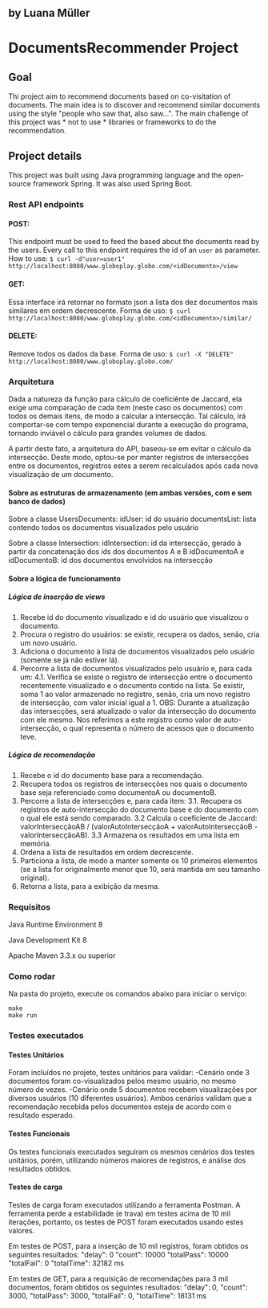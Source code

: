## by Luana Müller
DocumentsRecommender Project
================

## Goal

Thi project aim to recommend documents based on co-visitation of documents. The main idea is to discover and recommend similar documents using the style "people who saw that, also saw...".
The main challenge of this project was * not to use * libraries or frameworks to do the recommendation.

## Project details

This project was built using Java programming language and the open-source framework Spring.
It was also used Spring Boot.

### Rest API endpoints

#### POST: 

This endpoint must be used to feed the based about the documents read by the users. Every call to this endpoint requires the id of an `user` as parameter.
How to use: `$ curl -d"user=user1" http://localhost:8080/www.globoplay.globo.com/<idDocumento>/view`

#### GET:

Essa interface irá retornar no formato json a lista dos dez documentos mais similares em ordem decrescente.
Forma de uso: `$ curl http://localhost:8080/www.globoplay.globo.com/<idDocumento>/similar/`

#### DELETE:

Remove todos os dados da base.
Forma de uso: `$ curl -X "DELETE" http://localhost:8080/www.globoplay.globo.com/`

### Arquitetura

Dada a natureza da função para cálculo de coeficiênte de Jaccard, ela exige uma comparação de cada item (neste caso os documentos) com todos os demais itens, de modo a calcular a intersecção. Tal cálculo, irá comportar-se com tempo exponencial durante a execução do programa, tornando inviável o cálculo para grandes volumes de dados.

A partir deste fato, a arquitetura do API, baseou-se em evitar o cálculo da intersecção.
Deste modo, optou-se por manter registros de intersecções entre os documentos, registros estes a serem recalculados após cada nova visualização de um documento.

#### Sobre as estruturas de armazenamento (em ambas versões, com e sem banco de dados)

Sobre a classe UsersDocuments:
idUser: id do usuário
documentsList: lista contendo todos os documentos visualizados pelo usuário

Sobre a classe Intersection:
idIntersection: id da intersecção, gerado à partir da concatenação dos ids dos documentos A e B
idDocumentoA e idDocumentoB: id dos documentos envolvidos na intersecção

#### Sobre a lógica de funcionamento

##### Lógica de inserção de views
1. Recebe id do documento visualizado e id do usuário que visualizou o documento.
2. Procura o registro do usuários: se existir, recupera os dados, senão, cria um novo usuário.
3. Adiciona o documento à lista de documentos visualizados pelo usuário (somente se já não estiver lá).
4. Percorre a lista de documentos visualizados pelo usuário e, para cada um:
	4.1. Verifica se existe o registro de intersecção entre o documento recentemente visualizado e o documento contido na lista. Se existir, soma 1 ao valor armazenado no registro, senão, cria um novo registro de intersecção, com valor inicial igual a 1.
OBS: Durante a atualização das intersecções, será atualizado o valor da intersecção do documento com ele mesmo. Nos referimos a este registro como valor de auto-intersecção, o qual representa o número de acessos que o documento teve.
	
##### Lógica de recomendação
1. Recebe o id do documento base para a recomendação.
2. Recupera todos os registros de intersecções nos quais o documento base seja referenciado como documentoA ou documentoB.
3. Percorre a lista de intersecções e, para cada item:
	3.1. Recupera os registros de auto-intersecção do documento base e do documento com o qual ele está sendo comparado.
	3.2 Calcula o coeficiente de Jaccard: valorIntersecçãoAB / (valorAutoIntersecçãoA + valorAutoIntersecçãoB - valorIntersecçãoAB).
	3.3 Armazena os resultados em uma lista em memória.
4. Ordena a lista de resultados em ordem decrescente.
5. Particiona a lista, de modo a manter somente os 10 primeiros elementos (se a lista for originalmente menor que 10, será mantida em seu tamanho original).
6. Retorna a lista, para a exibição da mesma.

### Requisitos

Java Runtime Environment 8

Java Development Kit 8

Apache Maven 3.3.x ou superior

### Como rodar

Na pasta do projeto, execute os comandos abaixo para iniciar o serviço:

```
make
make run
```

### Testes executados

#### Testes Unitários

Foram incluídos no projeto, testes unitários para validar:
-Cenário onde 3 documentos foram co-visualizados pelos mesmo usuário, no mesmo número de vezes. 
-Cenário onde 5 documentos recebem visualizações por diversos usuários (10 diferentes usuários).
Ambos cenários validam que a recomendação recebida pelos documentos esteja de acordo com o resultado esperado.

#### Testes Funcionais

Os testes funcionais executados seguiram os mesmos cenários dos testes unitários, porém, utilizando números maiores de registros, e análise dos resultados obtidos.

#### Testes de carga

Testes de carga foram executados utilizando a ferramenta Postman.
A ferramenta perde a estabilidade (e trava) em testes acima de 10 mil iterações, portanto, os testes de POST foram executados usando estes valores.

Em testes de POST, para a inserção de 10 mil registros, foram obtidos os seguintes resultados:
	"delay": 0
	"count": 10000
	"totalPass": 10000
	"totalFail": 0
	"totalTime": 32182 ms
	
Em testes de GET, para a requisição de recomendações para 3 mil documentos, foram obtidos os seguintes resultados:
	"delay": 0,
	"count": 3000,
	"totalPass": 3000,
	"totalFail": 0,
	"totalTime": 18131 ms

